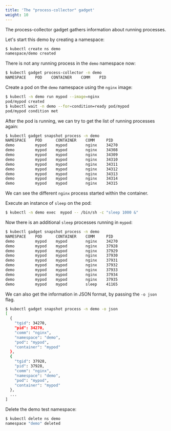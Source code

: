 ```yaml
---
title: 'The "process-collector" gadget'
weight: 10
---
```


The process-collector gadget gathers information about running processes.

Let's start this demo by creating a namespace:

```bash
$ kubectl create ns demo
namespace/demo created
```

There is not any running process in the `demo` namespace now:

```bash
$ kubectl gadget process-collector -n demo
NAMESPACE    POD    CONTAINER    COMM    PID
```

Create a pod on the `demo` namespace using the `nginx` image:

```bash
$ kubectl -n demo run mypod --image=nginx
pod/mypod created
$ kubectl wait -n demo --for=condition=ready pod/mypod
pod/mypod condition met
```

After the pod is running, we can try to get the list of running processes again:

```bash
$ kubectl gadget snapshot process -n demo
NAMESPACE    POD      CONTAINER    COMM     PID
demo         mypod    mypod        nginx    34270
demo         mypod    mypod        nginx    34308
demo         mypod    mypod        nginx    34309
demo         mypod    mypod        nginx    34310
demo         mypod    mypod        nginx    34311
demo         mypod    mypod        nginx    34312
demo         mypod    mypod        nginx    34313
demo         mypod    mypod        nginx    34314
demo         mypod    mypod        nginx    34315
```

We can see the different `nginx` process started within the container.

Execute an instance of `sleep` on the pod:

```bash
$ kubectl -n demo exec  mypod -- /bin/sh -c "sleep 1000 &"
```

Now there is an additional `sleep` processes running in `mypod`:

```bash
$ kubectl gadget snapshot process -n demo
NAMESPACE    POD      CONTAINER    COMM     PID
demo         mypod    mypod        nginx    34270
demo         mypod    mypod        nginx    37928
demo         mypod    mypod        nginx    37929
demo         mypod    mypod        nginx    37930
demo         mypod    mypod        nginx    37931
demo         mypod    mypod        nginx    37932
demo         mypod    mypod        nginx    37933
demo         mypod    mypod        nginx    37934
demo         mypod    mypod        nginx    37935
demo         mypod    mypod        sleep    41165
```

We can also get the information in JSON format, by passing the `-o json` flag.

```bash
$ kubectl gadget snapshot process -n demo -o json
[
  {
    "tgid": 34270,
    "pid": 34270,
    "comm": "nginx",
    "namespace": "demo",
    "pod": "mypod",
    "container": "mypod"
  },
  {
    "tgid": 37928,
    "pid": 37928,
    "comm": "nginx",
    "namespace": "demo",
    "pod": "mypod",
    "container": "mypod"
  },
  ...
]

```

Delete the demo test namespace:

```bash
$ kubectl delete ns demo
namespace "demo" deleted
```

